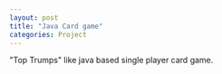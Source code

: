```yaml
---
layout: post
title: "Java Card game"
categories: Project
---
```


"Top Trumps" like java based single player card game.